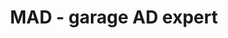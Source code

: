 ---
title: "MAD - garage AD expert"
url: /mauguio/mad-garage-ad-expert/
shop: réparation de voitures
---